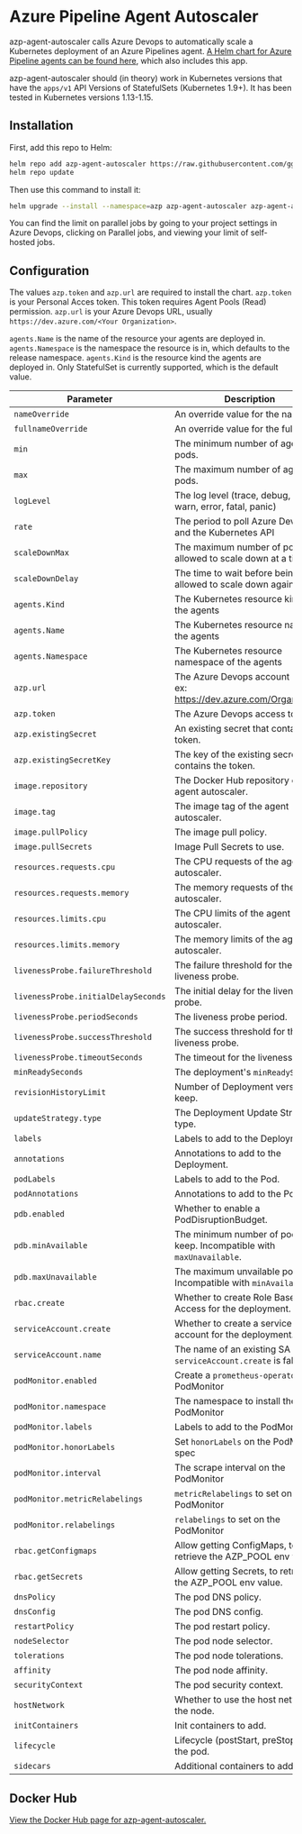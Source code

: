# Azure Pipeline Agent Autoscaler

azp-agent-autoscaler calls Azure Devops to automatically scale a Kubernetes deployment of an Azure Pipelines agent. [A Helm chart for Azure Pipeline agents can be found here](https://github.com/ggmaresca/azp-agent), which also includes this app.

azp-agent-autoscaler should (in theory) work in Kubernetes versions that have the `apps/v1` API Versions of StatefulSets (Kubernetes 1.9+). It has been tested in Kubernetes versions 1.13-1.15.

## Installation

First, add this repo to Helm:

``` bash
helm repo add azp-agent-autoscaler https://raw.githubusercontent.com/ggmaresca/azp-agent-autoscaler/master/charts
helm repo update
```

Then use this command to install it:

``` bash
helm upgrade --install --namespace=azp azp-agent-autoscaler azp-agent-autoscaler/azp-agent-autoscaler --set 'azp.url=https://dev.azure.com/accountName,azp.token=AzureDevopsAccessToken,agents.Name=azp-agent'
```

You can find the limit on parallel jobs by going to your project settings in Azure Devops, clicking on Parallel jobs, and viewing your limit of self-hosted jobs.

## Configuration

The values `azp.token` and `azp.url` are required to install the chart. `azp.token` is your Personal Acces token. This token requires Agent Pools (Read) permission. `azp.url` is your Azure Devops URL, usually `https://dev.azure.com/<Your Organization>`.

`agents.Name` is the name of the resource your agents are deployed in. `agents.Namespace` is the namespace the resource is in, which defaults to the release namespace. `agents.Kind` is the resource kind the agents are deployed in. Only StatefulSet is currently supported, which is the default value.

| Parameter                           | Description                                                             | Default                                 |
| ----------------------------------- | ----------------------------------------------------------------------- | --------------------------------------- |
| `nameOverride`                      | An override value for the name.                                         |                                         |
| `fullnameOverride`                  | An override value for the full name.                                    |                                         |
| `min`                               | The minimum number of agent pods.                                       | 1                                       |
| `max`                               | The maximum number of agent pods.                                       | 100                                     |
| `logLevel`                          | The log level (trace, debug, info, warn, error, fatal, panic)           | info                                    |
| `rate`                              | The period to poll Azure Devops and the Kubernetes API                  | 10s                                     |
| `scaleDownMax`                      | The maximum number of pods allowed to scale down at a time              | 1                                       |
| `scaleDownDelay`                    | The time to wait before being allowed to scale down again               | 10s                                     |
| `agents.Kind`                       | The Kubernetes resource kind of the agents                              | StatefulSet                             |
| `agents.Name`                       | The Kubernetes resource name of the agents                              | ``                                      |
| `agents.Namespace`                  | The Kubernetes resource namespace of the agents                         | `.Release.Namespace`                    |
| `azp.url`                           | The Azure Devops account URL. ex: https://dev.azure.com/Organization    |                                         |
| `azp.token`                         | The Azure Devops access token.                                          |                                         |
| `azp.existingSecret`                | An existing secret that contains the token.                             |                                         |
| `azp.existingSecretKey`             | The key of the existing secret that contains the token.                 |                                         |
| `image.repository`                  | The Docker Hub repository of the agent autoscaler.                      | docker.io/gmaresca/azp-agent-autoscaler |
| `image.tag`                         | The image tag of the agent autoscaler.                                  | latest version                          |
| `image.pullPolicy`                  | The image pull policy.                                                  | IfNotPresent                            |
| `image.pullSecrets`                 | Image Pull Secrets to use.                                              | `[]`                                    |
| `resources.requests.cpu`            | The CPU requests of the agent autoscaler.                               | 0.05                                    |
| `resources.requests.memory`         | The memory requests of the agent autoscaler.                            | 16Mi                                    |
| `resources.limits.cpu`              | The CPU limits of the agent autoscaler.                                 | 0.1                                     |
| `resources.limits.memory`           | The memory limits of the agent autoscaler.                              | 32Mi                                    |
| `livenessProbe.failureThreshold`    | The failure threshold for the liveness probe.                           | 3                                       |
| `livenessProbe.initialDelaySeconds` | The initial delay for the liveness probe.                               | 1                                       |
| `livenessProbe.periodSeconds`       | The liveness probe period.                                              | 10                                      |
| `livenessProbe.successThreshold`    | The success threshold for the liveness probe.                           | 1                                       |
| `livenessProbe.timeoutSeconds`      | The timeout for the liveness probe.                                     | 1                                       |
| `minReadySeconds`                   | The deployment's `minReadySeconds`.                                     | 0                                       |
| `revisionHistoryLimit`              | Number of Deployment versions to keep.                                  | 10                                      |
| `updateStrategy.type`               | The Deployment Update Strategy type.                                    | Recreate                                |
| `labels`                            | Labels to add to the Deployment.                                        | `{}`                                    |
| `annotations`                       | Annotations to add to the Deployment.                                   | `{}`                                    |
| `podLabels`                         | Labels to add to the Pod.                                               | `{}`                                    |
| `podAnnotations`                    | Annotations to add to the Pod.                                          | `{}`                                    |
| `pdb.enabled`                       | Whether to enable a PodDisruptionBudget.                                | `false`                                 |
| `pdb.minAvailable`                  | The minimum number of pods to keep. Incompatible with `maxUnavailable`. | 50%                                     |
| `pdb.maxUnavailable`                | The maximum unvailable pods. Incompatible with `minAvailable`.          | 50%                                     |
| `rbac.create`                       | Whether to create Role Based Access for the deployment.                 | `true`                                  |
| `serviceAccount.create`             | Whether to create a service account for the deployment.                 | `true`                                  |
| `serviceAccount.name`               | The name of an existing SA `serviceAccount.create` is false.            |                                         |
| `podMonitor.enabled`                | Create a `prometheus-operator` PodMonitor                               | `false`                                 |
| `podMonitor.namespace`              | The namespace to install the PodMonitor                                 | Release namespace                       |
| `podMonitor.labels`                 | Labels to add to the PodMonitor                                         | `{}`                                    |
| `podMonitor.honorLabels`            | Set `honorLabels` on the PodMonitor spec                                |                                         |
| `podMonitor.interval`               | The scrape interval on the PodMonitor                                   | Defaults to `rate`                      |
| `podMonitor.metricRelabelings`      | `metricRelabelings` to set on the PodMonitor                            | `false`                                 |
| `podMonitor.relabelings`            | `relabelings` to set on the PodMonitor                                  | `false`                                 |
| `rbac.getConfigmaps`                | Allow getting ConfigMaps, to retrieve the AZP_POOL env value.           | `false`                                 |
| `rbac.getSecrets`                   | Allow getting Secrets, to retrieve the AZP_POOL env value.              | `false`                                 |
| `dnsPolicy`                         | The pod DNS policy.                                                     | `null`                                  |
| `dnsConfig`                         | The pod DNS config.                                                     | `{}`                                    |
| `restartPolicy`                     | The pod restart policy.                                                 | Always                                  |
| `nodeSelector`                      | The pod node selector.                                                  | `{}`                                    |
| `tolerations`                       | The pod node tolerations.                                               | `{}`                                    |
| `affinity`                          | The pod node affinity.                                                  | `{}`                                    |
| `securityContext`                   | The pod security context.                                               | `{}`                                    |
| `hostNetwork`                       | Whether to use the host network of the node.                            | `false`                                 |
| `initContainers`                    | Init containers to add.                                                 | `[]`                                    |
| `lifecycle`                         | Lifecycle (postStart, preStop) for the pod.                             | `{}`                                    |
| `sidecars`                          | Additional containers to add.                                           | `[]`                                    |


## Docker Hub

[View the Docker Hub page for azp-agent-autoscaler.](https://hub.docker.com/r/gmaresca/azp-agent-autoscaler)
